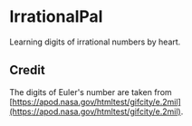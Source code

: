 # IrrationalPal
Learning digits of irrational numbers by heart.

## Credit

The digits of Euler's number are taken from [https://apod.nasa.gov/htmltest/gifcity/e.2mil](https://apod.nasa.gov/htmltest/gifcity/e.2mil).